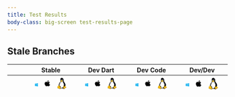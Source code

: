 ```yaml
---
title: Test Results
body-class: big-screen test-results-page
---
```


<script src="/js/test-results.js"></script>

<div id="test-results-loading" class="loading"></div>

<ul id="test-branches" class="hide"></ul>
<div id="stale" class="hide">
	<h2>Stale Branches</h2>
	<ul id="test-branches-stale"></ul>
</div>

<table id="test-results" class="hide">
	<thead>
		<tr>
			<th colspan="3"></th>
			<th colspan="5" class="h">Stable</th>
			<th colspan="5" class="h">Dev Dart</th>
			<th colspan="5" class="h">Dev Code</th>
			<th colspan="5" class="h">Dev/Dev</th>
		</tr>
		<tr>
			<th class="i"></th>
			<th class="i"></th>
			<th></th>
			<th class="r"></th>
			<th class="r" id="stable_stable_win"><img class="x" src="/images/win.svg" /></th>
			<th class="r" id="stable_stable_osx"><img class="x" src="/images/macos.svg" /></th>
			<th class="r" id="stable_stable_linux"><img class="x" src="/images/linux.svg" /></th>
			<th class="r"></th>
			<th class="r"></th>
			<th class="r" id="dev_stable_win"><img class="x" src="/images/win.svg" /></th>
			<th class="r" id="dev_stable_osx"><img class="x" src="/images/macos.svg" /></th>
			<th class="r" id="dev_stable_linux"><img class="x" src="/images/linux.svg" /></th>
			<th class="r"></th>
			<th class="r"></th>
			<th class="r" id="stable_insiders_win"><img class="x" src="/images/win.svg" /></th>
			<th class="r" id="stable_insiders_osx"><img class="x" src="/images/macos.svg" /></th>
			<th class="r" id="stable_insiders_linux"><img class="x" src="/images/linux.svg" /></th>
			<th class="r"></th>
			<th class="r"></th>
			<th class="r" id="dev_insiders_win"><img class="x" src="/images/win.svg" /></th>
			<th class="r" id="dev_insiders_osx"><img class="x" src="/images/macos.svg" /></th>
			<th class="r" id="dev_insiders_linux"><img class="x" src="/images/linux.svg" /></th>
			<th class="r"></th>
		</tr>
	</thead>
	<tbody>
	</tbody>
</table>

